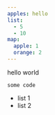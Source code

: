 ```yaml
---
apples: hello
list:
  - 5
  - 10
map:
  apple: 1
  orange: 2
---
```


hello world

```
some code
```

 * list 1
 * list 2